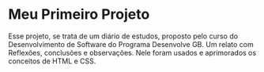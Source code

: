 # Meu Primeiro Projeto
Esse projeto, se trata de um diário de estudos, proposto pelo curso do Desenvolvimento de Software do Programa Desenvolve GB. Um relato com Reflexões, conclusões e observações. Nele foram usados e aprimorados os conceitos de HTML e CSS.
